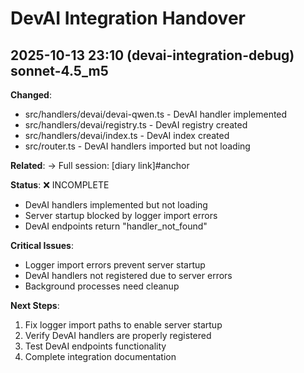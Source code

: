 # DevAI Integration Handover

## 2025-10-13 23:10 (devai-integration-debug) sonnet-4.5_m5

**Changed**:
- src/handlers/devai/devai-qwen.ts - DevAI handler implemented
- src/handlers/devai/registry.ts - DevAI registry created
- src/handlers/devai/index.ts - DevAI index created
- src/router.ts - DevAI handlers imported but not loading

**Related**:
→ Full session: [diary link]#anchor

**Status**: ❌ INCOMPLETE
- DevAI handlers implemented but not loading
- Server startup blocked by logger import errors
- DevAI endpoints return "handler_not_found"

**Critical Issues**:
- Logger import errors prevent server startup
- DevAI handlers not registered due to server errors
- Background processes need cleanup

**Next Steps**:
1. Fix logger import paths to enable server startup
2. Verify DevAI handlers are properly registered
3. Test DevAI endpoints functionality
4. Complete integration documentation
